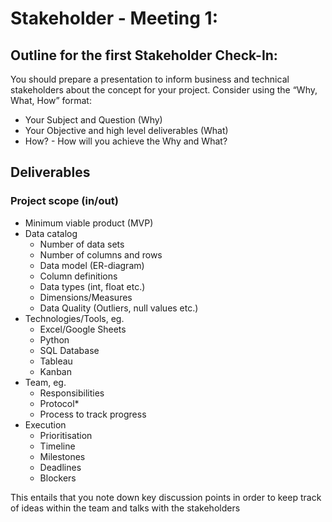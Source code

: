 # Stakeholder - Meeting 1:
## Outline for the first Stakeholder Check-In:
You should prepare a presentation to inform business and technical stakeholders about the concept for your project.
Consider using the “Why, What, How” format: <br>
- Your Subject and Question (Why)
- Your Objective and high level deliverables (What)
- How? - How will you achieve the Why and What?

## Deliverables
### Project scope (in/out)
- Minimum viable product (MVP)
- Data catalog
    - Number of data sets
    - Number of columns and rows
    - Data model (ER-diagram)
    - Column definitions
    - Data types (int, float etc.)
    - Dimensions/Measures
    - Data Quality (Outliers, null values etc.)
- Technologies/Tools, eg.
    - Excel/Google Sheets
    - Python
    - SQL Database
    - Tableau
    - Kanban
- Team, eg.
    - Responsibilities
    - Protocol*
    - Process to track progress
- Execution
    - Prioritisation
    - Timeline
    - Milestones
    - Deadlines
    - Blockers

This entails that you note down key discussion points in order to keep track of ideas within the team and talks with the stakeholders
